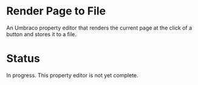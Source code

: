 # Render Page to File
An Umbraco property editor that renders the current page at the click of a button and stores it to a file.

# Status
In progress. This property editor is not yet complete.